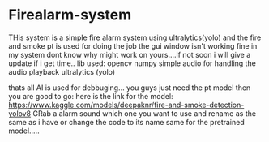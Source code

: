 # Firealarm-system
THis system is a simple fire alarm system using ultralytics(yolo) and the fire and smoke pt is used for doing the job the gui window isn't working fine in my system dont know why might work on yours....if not soon i will give  a update if i get time..
lib used:
opencv
numpy
simple audio for handling the audio playback
ultralytics (yolo)

thats all AI is used for debbuging...
you guys just need the pt model then you are good to go:
here is the link for the model: https://www.kaggle.com/models/deepaknr/fire-and-smoke-detection-yolov8
GRab a alarm sound which one you want to use and rename as the same as i have or change the code to its name same for the pretrained model.....
